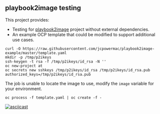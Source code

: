 ## playbook2image testing

This project provides:
- Testing for [playbook2image](https://github.com/aweiteka/playbook2image) project without external dependencies.
- An example OCP template that could be modified to support additional use cases.

```
curl -O https://raw.githubusercontent.com/jcpowermac/playbook2image-example/master/template.yaml
mkdir -p /tmp/p2ikeys
ssh-keygen -t rsa -f /tmp/p2ikeys/id_rsa -N ''
oc new-project at
oc secrets new sshkeys /tmp/p2ikeys/id_rsa /tmp/p2ikeys/id_rsa.pub authorized_keys=/tmp/p2ikeys/id_rsa.pub
```

The job is unable to locate the image to use, modify the `image` variable for your environment.

```
oc process -f template.yaml | oc create -f -
```

[![asciicast](https://asciinema.org/a/101033.png)](https://asciinema.org/a/101033)


